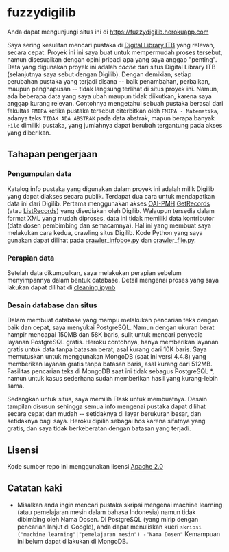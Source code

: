 # fuzzydigilib

Anda dapat mengunjungi situs ini di https://fuzzydigilib.herokuapp.com

Saya sering kesulitan mencari pustaka di [Digital Library ITB](www.digilib.itb.ac.id) yang relevan, secara cepat. Proyek ini ini saya buat untuk mempermudah proses tersebut, namun disesuaikan dengan opini pribadi apa yang saya anggap "penting". Data yang digunakan proyek ini adalah *cache* dari situs Digital Library ITB (selanjutnya saya sebut dengan Digilib). Dengan demikian, setiap perubahan pustaka yang terjadi disana -- baik penambahan, perbaikan, maupun penghapusan -- tidak langsung terlihat di situs proyek ini. Namun, ada beberapa data yang saya ubah maupun tidak diikutkan, karena saya anggap kurang relevan. Contohnya mengetahui sebuah pustaka berasal dari fakultas <code>FMIPA</code> ketika pustaka tersebut diterbitkan oleh <code>FMIPA - Matematika</code>, adanya teks <code>TIDAK ADA ABSTRAK</code> pada data abstrak, mapun berapa banyak <code>File</code> dimiliki pustaka, yang jumlahnya dapat berubah tergantung pada akses yang diberikan.

## Tahapan pengerjaan

### Pengumpulan data
Katalog info pustaka yang digunakan dalam proyek ini adalah milik Digilib yang dapat diakses secara publik. Terdapat dua cara untuk mendapatkan data ini dari Digilib. Pertama menggunakan akses [OAI-PMH](https://www.openarchives.org/pmh/) [GetRecords](https://digilib.itb.ac.id/oai.php?verb=GetRecord&identifier=54322&metadataPrefix=oai_dc) (atau [ListRecords](https://digilib.itb.ac.id/oai.php?verb=ListRecords&metadataPrefix=oai_dc)) yang disediakan oleh Digilib. Walaupun tersedia dalam format XML yang mudah diproses, data ini tidak memiliki data kontributor (data dosen pembimbing dan semacamnya). Hal ini yang membuat saya melakukan cara kedua, crawling situs Digilib. Kode Python yang saya gunakan dapat dilihat pada [crawler_infobox.py](resource/crawler_infobox.py) dan [crawler_file.py](resource/crawler_file.py).

### Perapian data
Setelah data dikumpulkan, saya melakukan perapian sebelum menyimpannya dalam bentuk database. Detail mengenai proses yang saya lakukan dapat dilihat di [cleaning.ipynb](resource/cleaning.ipynb)

### Desain database dan situs
Dalam membuat database yang mampu melakukan pencarian teks dengan baik dan cepat, saya menyukai PostgreSQL. Namun dengan ukuran berat hampir mencapai 150MB dan 58K baris, sulit untuk mencari penyedia layanan PostgreSQL gratis. Heroku contohnya, hanya memberikan layanan gratis untuk data tanpa batasan berat, asal kurang dari 10K baris. Saya memutuskan untuk menggunakan MongoDB (saat ini versi 4.4.8) yang memberikan layanan gratis tanpa batasan baris, asal kurang dari 512MB. Fasilitas pencarian teks di MongoDB saat ini tidak sebagus PostgreSQL *, namun untuk kasus sederhana sudah memberikan hasil yang kurang-lebih sama.

Sedangkan untuk situs, saya memilih Flask untuk membuatnya. Desain tampilan disusun sehingga semua info mengenai pustaka dapat dilihat secara cepat dan mudah -- setidaknya di layar berukuran besar, dan setidaknya bagi saya. Heroku dipilih sebagai hos karena sifatnya yang gratis, dan saya tidak berkeberatan dengan batasan yang terjadi.

## Lisensi
Kode sumber repo ini menggunakan lisensi [Apache 2.0](LICENSE)


## Catatan kaki
* Misalkan anda ingin mencari pustaka skripsi mengenai machine learning (atau pemelajaran mesin dalam bahasa Indonesia) namun tidak dibimbing oleh Nama Dosen. Di PostgreSQL (yang mirip dengan pencarian lanjut di Google), anda dapat menuliskan kueri
  `skripsi ("machine learning"|"pemelajaran mesin") -"Nama Dosen"`
  Kemampuan ini belum dapat dilakukan di MongoDB.
